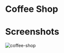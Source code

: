 # Coffee Shop

# Screenshots

![coffee-shop](https://github.com/user-attachments/assets/a7f961fd-86d7-40f4-9e5c-5bd497165568)
